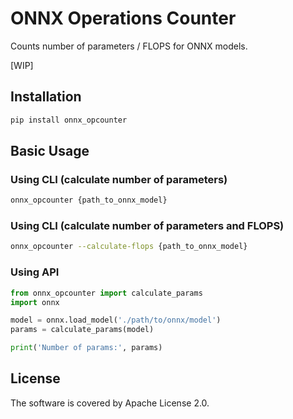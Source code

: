 # ONNX Operations Counter

Counts number of parameters / FLOPS for ONNX models. 

[WIP]

## Installation

```bash
pip install onnx_opcounter
```

## Basic Usage

### Using CLI (calculate number of parameters)
```bash
onnx_opcounter {path_to_onnx_model}
```

### Using CLI (calculate number of parameters and FLOPS)
```bash
onnx_opcounter --calculate-flops {path_to_onnx_model}
```

### Using API
```python
from onnx_opcounter import calculate_params
import onnx

model = onnx.load_model('./path/to/onnx/model')
params = calculate_params(model)

print('Number of params:', params)
```

## License
The software is covered by Apache License 2.0.
